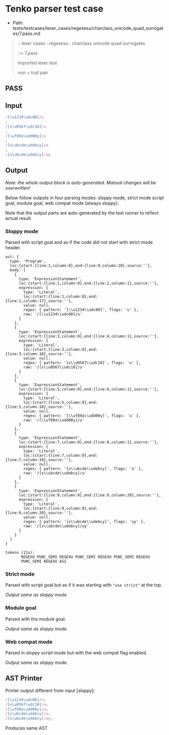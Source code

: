 # Tenko parser test case

- Path: tests/testcases/lexer_cases/regexesu/charclass_unicode_quad_surrogates/7.pass.md

> :: lexer cases : regexesu : charclass unicode quad surrogates
>
> ::> 7.pass
>
> Imported lexer test
>
> non + trail pair

## PASS

## Input

`````js
/[\u1234\udc00]/u
;
/[x\u0567\udc10]/u
;
/[\uf89a\udd00y]/u
;
/[x\ubcde\udebcy]/u
;
/[x\ubcde\udebcy]/uy
`````

## Output

_Note: the whole output block is auto-generated. Manual changes will be overwritten!_

Below follow outputs in four parsing modes: sloppy mode, strict mode script goal, module goal, web compat mode (always sloppy).

Note that the output parts are auto-generated by the test runner to reflect actual result.

### Sloppy mode

Parsed with script goal and as if the code did not start with strict mode header.

`````
ast: {
  type: 'Program',
  loc:{start:{line:1,column:0},end:{line:9,column:20},source:''},
  body: [
    {
      type: 'ExpressionStatement',
      loc:{start:{line:1,column:0},end:{line:2,column:1},source:''},
      expression: {
        type: 'Literal',
        loc:{start:{line:1,column:0},end:{line:1,column:17},source:''},
        value: null,
        regex: { pattern: '[\\u1234\\udc00]', flags: 'u' },
        raw: '/[\\u1234\\udc00]/u'
      }
    },
    {
      type: 'ExpressionStatement',
      loc:{start:{line:3,column:0},end:{line:4,column:1},source:''},
      expression: {
        type: 'Literal',
        loc:{start:{line:3,column:0},end:{line:3,column:18},source:''},
        value: null,
        regex: { pattern: '[x\\u0567\\udc10]', flags: 'u' },
        raw: '/[x\\u0567\\udc10]/u'
      }
    },
    {
      type: 'ExpressionStatement',
      loc:{start:{line:5,column:0},end:{line:6,column:1},source:''},
      expression: {
        type: 'Literal',
        loc:{start:{line:5,column:0},end:{line:5,column:18},source:''},
        value: null,
        regex: { pattern: '[\\uf89a\\udd00y]', flags: 'u' },
        raw: '/[\\uf89a\\udd00y]/u'
      }
    },
    {
      type: 'ExpressionStatement',
      loc:{start:{line:7,column:0},end:{line:8,column:1},source:''},
      expression: {
        type: 'Literal',
        loc:{start:{line:7,column:0},end:{line:7,column:19},source:''},
        value: null,
        regex: { pattern: '[x\\ubcde\\udebcy]', flags: 'u' },
        raw: '/[x\\ubcde\\udebcy]/u'
      }
    },
    {
      type: 'ExpressionStatement',
      loc:{start:{line:9,column:0},end:{line:9,column:20},source:''},
      expression: {
        type: 'Literal',
        loc:{start:{line:9,column:0},end:{line:9,column:20},source:''},
        value: null,
        regex: { pattern: '[x\\ubcde\\udebcy]', flags: 'uy' },
        raw: '/[x\\ubcde\\udebcy]/uy'
      }
    }
  ]
}

tokens (11x):
       REGEXU PUNC_SEMI REGEXU PUNC_SEMI REGEXU PUNC_SEMI REGEXU
       PUNC_SEMI REGEXU ASI
`````

### Strict mode

Parsed with script goal but as if it was starting with `"use strict"` at the top.

_Output same as sloppy mode._

### Module goal

Parsed with the module goal.

_Output same as sloppy mode._

### Web compat mode

Parsed in sloppy script mode but with the web compat flag enabled.

_Output same as sloppy mode._

## AST Printer

Printer output different from input [sloppy]:

````js
/[\u1234\udc00]/u;
/[x\u0567\udc10]/u;
/[\uf89a\udd00y]/u;
/[x\ubcde\udebcy]/u;
/[x\ubcde\udebcy]/uy;
````

Produces same AST

